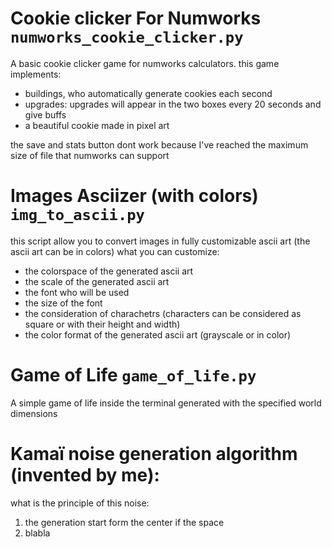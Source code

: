 # Cookie clicker For Numworks `numworks_cookie_clicker.py`
A basic cookie clicker game for numworks calculators.
this game implements:
- buildings, who automatically generate cookies each second
- upgrades: upgrades will appear in the two boxes every 20 seconds and give buffs
- a beautiful cookie made in pixel art

the save and stats button dont work because I've reached the maximum size of file that numworks can support

# Images Asciizer (with colors) `img_to_ascii.py`
this script allow you to convert images in fully customizable ascii art (the ascii art can be in colors)
what you can customize:
- the colorspace of the generated ascii art
- the scale of the generated ascii art
- the font who will be used
- the size of the font 
- the consideration of charachetrs (characters can be considered as square or with their height and width)
- the color format of the generated ascii art (grayscale or in color)

# Game of Life `game_of_life.py`
A simple game of life inside the terminal generated with the specified world dimensions

# Kamaï noise generation algorithm (invented by me):
what is the principle of this noise:

1. the generation start form the center if the space
2. blabla
